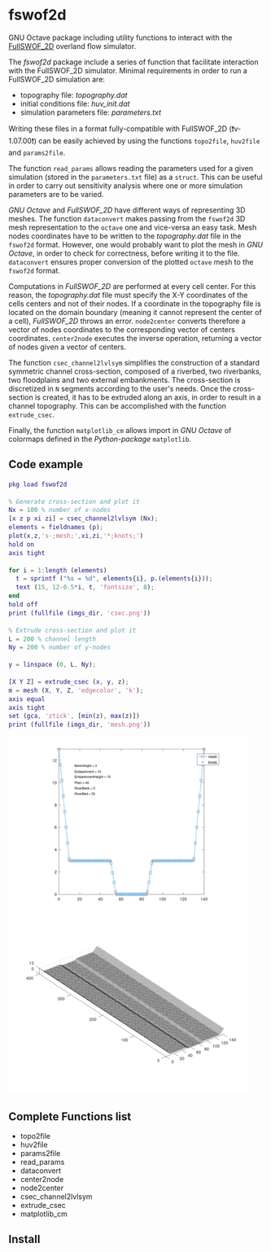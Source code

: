 # fswof2d

GNU Octave package including utility functions to interact with the [FullSWOF_2D](https://www.idpoisson.fr/fullswof/) overland flow simulator.

The *fswof2d* package include a series of function that facilitate interaction
with the FullSWOF_2D simulator. Minimal requirements in order to run a
FullSWOF_2D simulation are:
* topography file: *topography.dat*
* initial conditions file: *huv_init.dat*
* simulation parameters file: *parameters.txt*

Writing these files in a format fully-compatible with FullSWOF_2D (:heavy_exclamation_mark:v-1.07.00:heavy_exclamation_mark:) can be easily
achieved by using the functions `topo2file`, `huv2file` and `params2file`.

The function `read_params` allows reading the parameters used for a given
simulation (stored in the `parameters.txt` file) as a `struct`. This can be
useful in order to carry out sensitivity analysis where one or more simulation
parameters are to be varied.

*GNU Octave* and *FullSWOF_2D* have different ways of representing 3D meshes.
The function `dataconvert` makes passing from the `fswof2d` 3D mesh
representation to the `octave` one and vice-versa an easy task. Mesh nodes
coordinates have to be written to the *topography.dat* file in the `fswof2d`
format. However, one would probably want to plot the mesh in *GNU Octave*, in
order to check for correctness, before writing it to the file. `dataconvert`
ensures proper conversion of the plotted `octave` mesh to the `fswof2d` format.

Computations in *FullSWOF_2D* are performed at every cell center. For this
reason, the *topography.dat* file must specify the X-Y coordinates of the cells
centers and not of their nodes. If a coordinate in the topography file is
located on the domain boundary (meaning it cannot represent the center of a
cell), *FullSWOF_2D* throws an error. `node2center` converts therefore a vector
of nodes coordinates to the corresponding vector of centers coordinates.
`center2node` executes the inverse operation, returning a vector of nodes given
a vector of centers.

The function `csec_channel2lvlsym` simplifies the construction of a standard
symmetric channel cross-section, composed of a riverbed, two riverbanks, two
floodplains and two external embankments. The cross-section is discretized
in `N` segments according to the user's needs. Once the cross-section is
created, it has to be extruded along an axis, in order to result in a channel
topography. This can be accomplished with the function `extrude_csec`.

Finally, the function `matplotlib_cm` allows import in *GNU Octave* of colormaps
defined in the *Python-package* `matplotlib`.

## Code example
```matlab
pkg load fswof2d

% Generate cross-section and plot it
Nx = 100 % number of x-nodes
[x z p xi zi] = csec_channel2lvlsym (Nx);
elements = fieldnames (p);
plot(x,z,'s-;mesh;',xi,zi,'*;knots;')
hold on
axis tight

for i = 1:length (elements)
  t = sprintf ("%s = %d", elements{i}, p.(elements{i}));
  text (15, 12-0.5*i, t, 'fontsize', 8);
end
hold off
print (fullfile (imgs_dir, 'csec.png'))

% Extrude cross-section and plot it
L = 200 % channel length
Ny = 200 % number of y-nodes

y = linspace (0, L, Ny);

[X Y Z] = extrude_csec (x, y, z);
m = mesh (X, Y, Z, 'edgecolor', 'k');
axis equal
axis tight
set (gca, 'ztick', [min(z), max(z)])
print (fullfile (imgs_dir, 'mesh.png'))
```
<img src="examples/imgs/csec.png" height=350><img src="examples/imgs/mesh.png" height=350>

## Complete Functions list
* topo2file
* huv2file
* params2file
* read_params
* dataconvert
* center2node
* node2center
* csec_channel2lvlsym
* extrude_csec
* matplotlib_cm





## Install
